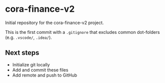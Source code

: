 # cora-finance-v2

Initial repository for the cora-finance-v2 project.

This is the first commit with a `.gitignore` that excludes common dot-folders (e.g. `.vscode/`, `.idea/`).

## Next steps

- Initialize git locally
- Add and commit these files
- Add remote and push to GitHub

